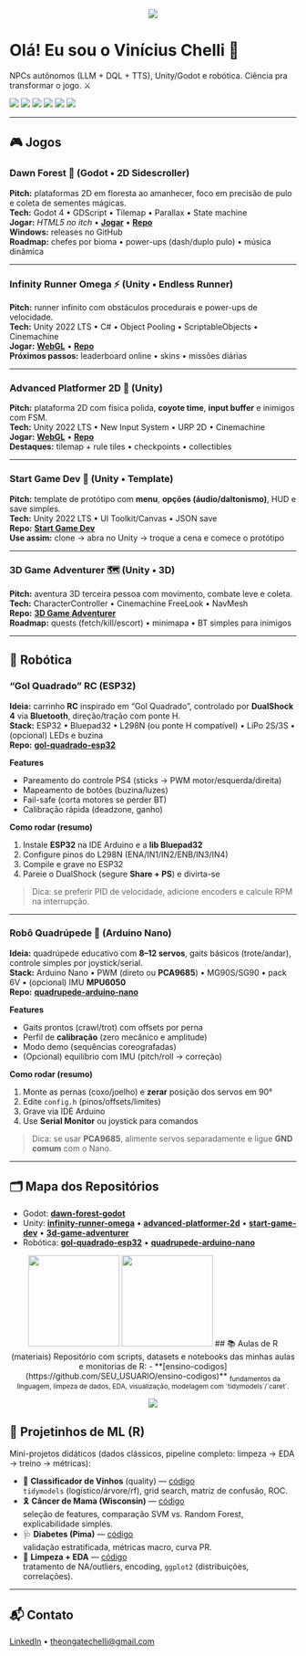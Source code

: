 <p align="center">
  <img src="https://capsule-render.vercel.app/api?type=waving&height=180&text=Vinícius%20C.%20Chelli&fontAlign=50&fontSize=40&desc=Game%20AI%20•%20Unity%20•%20Godot%20•%20Rob%C3%B3tica&color=gradient" />
</p>

# Olá! Eu sou o Vinícius Chelli 👋
NPCs autônomos (LLM + DQL + TTS), Unity/Godot e robótica. Ciência pra transformar o jogo. ⚔️

<p>
  <img src="https://img.shields.io/badge/Unity-2022%20LTS-black?logo=unity&style=flat-square"/>
  <img src="https://img.shields.io/badge/Godot-4.x-478CBF?logo=godot-engine&logoColor=white&style=flat-square"/>
  <img src="https://img.shields.io/badge/C%23-239120?logo=csharp&logoColor=white&style=flat-square"/>
  <img src="https://img.shields.io/badge/R-Expert-276DC3?logo=r&logoColor=white&style=flat-square"/>
  <img src="https://img.shields.io/badge/ESP32-WiFi%2FBT-000?logo=espressif&logoColor=white&style=flat-square"/>
  <img src="https://img.shields.io/badge/Arduino-Nano-00979D?logo=arduino&logoColor=white&style=flat-square"/>
</p>

---

## 🎮 Jogos

### Dawn Forest 🌲 (Godot • 2D Sidescroller)
**Pitch:** plataformas 2D em floresta ao amanhecer, foco em precisão de pulo e coleta de sementes mágicas.  
**Tech:** Godot 4 • GDScript • Tilemap • Parallax • State machine  
**Jogar:** _HTML5 no itch_ • **[Jogar](https://SEU_USUARIO.itch.io/dawn-forest)** • **[Repo](https://github.com/SEU_USUARIO/dawn-forest-godot)**  
**Windows:** releases no GitHub  
**Roadmap:** chefes por bioma • power-ups (dash/duplo pulo) • música dinâmica

---

### Infinity Runner Omega ⚡ (Unity • Endless Runner)
**Pitch:** runner infinito com obstáculos procedurais e power-ups de velocidade.  
**Tech:** Unity 2022 LTS • C# • Object Pooling • ScriptableObjects • Cinemachine  
**Jogar:** **[WebGL](https://SEU_USUARIO.itch.io/infinity-runner-omega)** • **[Repo](https://github.com/SEU_USUARIO/infinity-runner-omega)**  
**Próximos passos:** leaderboard online • skins • missões diárias

---

### Advanced Platformer 2D 🎯 (Unity)
**Pitch:** plataforma 2D com física polida, **coyote time**, **input buffer** e inimigos com FSM.  
**Tech:** Unity 2022 LTS • New Input System • URP 2D • Cinemachine  
**Jogar:** **[WebGL](https://SEU_USUARIO.itch.io/advanced-platformer-2d)** • **[Repo](https://github.com/SEU_USUARIO/advanced-platformer-2d)**  
**Destaques:** tilemap + rule tiles • checkpoints • collectibles

---

### Start Game Dev 🧱 (Unity • Template)
**Pitch:** template de protótipo com **menu**, **opções (áudio/daltonismo)**, HUD e save simples.  
**Tech:** Unity 2022 LTS • UI Toolkit/Canvas • JSON save  
**Repo:** **[Start Game Dev](https://github.com/SEU_USUARIO/start-game-dev)**  
**Use assim:** clone → abra no Unity → troque a cena e comece o protótipo

---

### 3D Game Adventurer 🗺️ (Unity • 3D)
**Pitch:** aventura 3D terceira pessoa com movimento, combate leve e coleta.  
**Tech:** CharacterController • Cinemachine FreeLook • NavMesh  
**Repo:** **[3D Game Adventurer](https://github.com/SEU_USUARIO/3d-game-adventurer)**  
**Roadmap:** quests (fetch/kill/escort) • minimapa • BT simples para inimigos

---

## 🤖 Robótica

### “Gol Quadrado” RC (ESP32)
**Ideia:** carrinho **RC** inspirado em “Gol Quadrado”, controlado por **DualShock 4** via **Bluetooth**, direção/tração com ponte H.  
**Stack:** ESP32 • Bluepad32 • L298N (ou ponte H compatível) • LiPo 2S/3S • (opcional) LEDs e buzina  
**Repo:** **[gol-quadrado-esp32](https://github.com/SEU_USUARIO/gol-quadrado-esp32)**

**Features**
- Pareamento do controle PS4 (sticks → PWM motor/esquerda/direita)
- Mapeamento de botões (buzina/luzes)
- Fail-safe (corta motores se perder BT)
- Calibração rápida (deadzone, ganho)

**Como rodar (resumo)**
1. Instale **ESP32** na IDE Arduino e a **lib Bluepad32**  
2. Configure pinos do L298N (ENA/IN1/IN2/ENB/IN3/IN4)  
3. Compile e grave no ESP32  
4. Pareie o DualShock (segure **Share + PS**) e divirta-se

> Dica: se preferir PID de velocidade, adicione encoders e calcule RPM na interrupção.

---

### Robô Quadrúpede 🐾 (Arduino Nano)
**Ideia:** quadrúpede educativo com **8–12 servos**, gaits básicos (trote/andar), controle simples por joystick/serial.  
**Stack:** Arduino Nano • PWM (direto ou **PCA9685**) • MG90S/SG90 • pack 6V • (opcional) IMU **MPU6050**  
**Repo:** **[quadrupede-arduino-nano](https://github.com/SEU_USUARIO/quadrupede-arduino-nano)**

**Features**
- Gaits prontos (crawl/trot) com offsets por perna
- Perfil de **calibração** (zero mecânico e amplitude)
- Modo demo (sequências coreografadas)
- (Opcional) equilíbrio com IMU (pitch/roll → correção)

**Como rodar (resumo)**
1. Monte as pernas (coxo/joelho) e **zerar** posição dos servos em 90°  
2. Edite `config.h` (pinos/offsets/limites)  
3. Grave via IDE Arduino  
4. Use **Serial Monitor** ou joystick para comandos

> Dica: se usar **PCA9685**, alimente servos separadamente e ligue **GND comum** com o Nano.

---

## 🗂️ Mapa dos Repositórios

- Godot: **[dawn-forest-godot](https://github.com/SEU_USUARIO/dawn-forest-godot)**
- Unity: **[infinity-runner-omega](https://github.com/SEU_USUARIO/infinity-runner-omega)** • **[advanced-platformer-2d](https://github.com/SEU_USUARIO/advanced-platformer-2d)** • **[start-game-dev](https://github.com/SEU_USUARIO/start-game-dev)** • **[3d-game-adventurer](https://github.com/SEU_USUARIO/3d-game-adventurer)**
- Robótica: **[gol-quadrado-esp32](https://github.com/SEU_USUARIO/gol-quadrado-esp32)** • **[quadrupede-arduino-nano](https://github.com/SEU_USUARIO/quadrupede-arduino-nano)**

<p align="center">
  <img src="https://github-readme-stats.vercel.app/api?username=SEU_USUARIO&show_icons=true&theme=tokyonight" height="160"/>
  <img src="https://github-readme-stats.vercel.app/api/top-langs/?username=SEU_USUARIO&layout=compact&theme=tokyonight" height="160"/>
  ## 📚 Aulas de R (materiais)
Repositório com scripts, datasets e notebooks das minhas aulas e monitorias de R:
- **[ensino-codigos](https://github.com/SEU_USUARIO/ensino-codigos)**  
  <sub>fundamentos da linguagem, limpeza de dados, EDA, visualização, modelagem com `tidymodels`/`caret`.</sub>

<p align="center">
  <a href="https://github.com/SEU_USUARIO/ensino-codigos">
    <img src="https://github-readme-stats.vercel.app/api/pin/?username=SEU_USUARIO&repo=ensino-codigos&theme=tokyonight" />
  </a>
</p>

## 🧪 Projetinhos de ML (R)
Mini-projetos didáticos (dados clássicos, pipeline completo: limpeza → EDA → treino → métricas):
- 🍷 **Classificador de Vinhos** (quality) — [código](https://github.com/SEU_USUARIO/ensino-codigos/tree/main/R/ml_vinhos)  
  `tidymodels` (logístico/árvore/rf), grid search, matriz de confusão, ROC.
- 🎗️ **Câncer de Mama (Wisconsin)** — [código](https://github.com/SEU_USUARIO/ensino-codigos/tree/main/R/ml_cancer_mama)  
  seleção de features, comparação SVM vs. Random Forest, explicabilidade simples.
- 🩺 **Diabetes (Pima)** — [código](https://github.com/SEU_USUARIO/ensino-codigos/tree/main/R/ml_diabetes)  
  validação estratificada, métricas macro, curva PR.
- 🧹 **Limpeza + EDA** — [código](https://github.com/SEU_USUARIO/ensino-codigos/tree/main/R/eda_limpeza)  
  tratamento de NA/outliers, encoding, `ggplot2` (distribuições, correlações).

</p>

---

## 📬 Contato
[LinkedIn](https://linkedin.com/in/SEU_LINK) • theongatechelli@gmail.com
